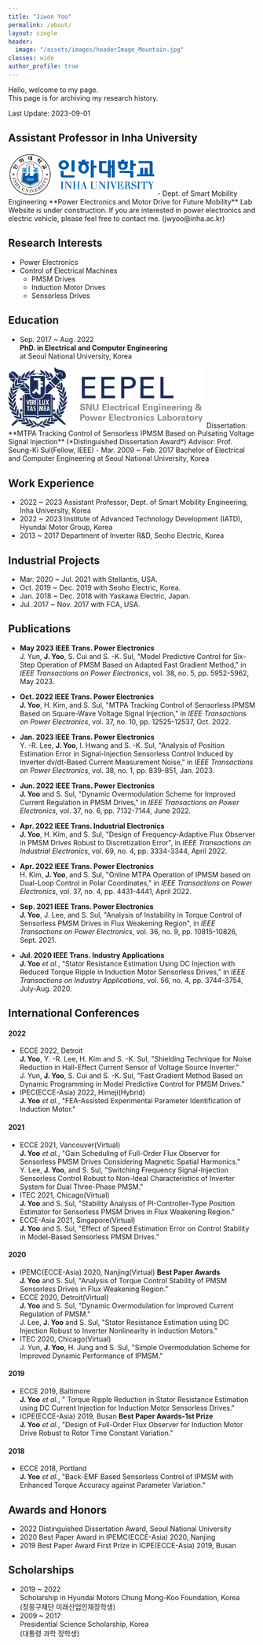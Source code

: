 ```yaml
---
title: "Jiwon Yoo"
permalink: /about/
layout: single
header:
  image: "/assets/images/headerImage_Mountain.jpg"
classes: wide
author_profile: true
---
```


Hello, welcome to my page.  
This page is for archiving my research history.  

Last Update: 2023-09-01  

## Assistant Professor in Inha University 
<img width="300" src="/assets/images/Logo_InhaUniv.png" alt="Inha Logo" title="Inha Logo">  
- Dept. of Smart Mobility Engineering  
**Power Electronics and Motor Drive for Future Mobility**  
Lab Website is under construction.  
If you are interested in power electronics and electric vehicle, please feel free to contact me. (jwyoo@inha.ac.kr)  
  

## Research Interests
- Power Electronics
- Control of Electrical Machines
  - PMSM Drives
  - Induction Motor Drives
  - Sensorless Drives

## Education
- Sep. 2017 ~ Aug. 2022  
**PhD. in Electrical and Computer Engineering**  
at Seoul National University, Korea  
<img width="400" src="/assets/images/Logo_EEPEL.png" alt="EEPEL Logo" title="EEPEL Logo">  
Dissertation: **MTPA Tracking Control of Sensorless IPMSM Based on Pulsating Voltage Signal Injection** 
(*Distinguished Dissertation Award*)  
Advisor: Prof. Seung-Ki Sul(Fellow, IEEE)  
- Mar. 2009 ~ Feb. 2017  
Bachelor of Electrical and Computer Engineering  
at Seoul National University, Korea  
  
## Work Experience
- 2022 ~ 2023
Assistant Professor, Dept. of Smart Mobility Engineering, Inha University, Korea
- 2022 ~ 2023
Institute of Advanced Technology Development (IATD), Hyundai Motor Group, Korea
- 2013 ~ 2017
Department of Inverter R&D, Seoho Electric, Korea

## Industrial Projects
- Mar. 2020 ~ Jul. 2021 with Stellantis, USA.
- Oct. 2019 ~ Dec. 2019 with Seoho Electric, Korea.
- Jan. 2018 ~ Dec. 2018 with Yaskawa Electric, Japan.
- Jul. 2017 ~ Nov. 2017 with FCA, USA.  

## Publications
- **May 2023 IEEE Trans. Power Electronics**  
J. Yun, **J. Yoo**, S. Cui and S. -K. Sul, "Model Predictive Control for Six-Step Operation of PMSM Based on Adapted Fast Gradient Method," in *IEEE Transactions on Power Electronics*, vol. 38, no. 5, pp. 5952-5962, May 2023.  

- **Oct. 2022 IEEE Trans. Power Electronics**  
**J. Yoo**, H. Kim, and S. Sul, "MTPA Tracking Control of Sensorless IPMSM Based on Square-Wave Voltage Signal Injection," in *IEEE Transactions on Power Electronics*, 
vol. 37, no. 10, pp. 12525-12537, Oct. 2022.  

- **Jan. 2023 IEEE Trans. Power Electronics**  
Y. -R. Lee, **J. Yoo**, I. Hwang and S. -K. Sul, "Analysis of Position Estimation Error in Signal-Injection Sensorless Control Induced by Inverter dv/dt-Based Current Measurement Noise," in *IEEE Transactions on Power Electronics*, vol. 38, no. 1, pp. 839-851, Jan. 2023.  
  
- **Jun. 2022 IEEE Trans. Power Electronics**  
**J. Yoo** and S. Sul, "Dynamic Overmodulation Scheme for Improved Current Regulation in PMSM Drives," in *IEEE Transactions on Power Electronics*, 
vol. 37, no. 6, pp. 7132-7144, June 2022.  
  
- **Apr. 2022 IEEE Trans. Industrial Electronics**  
**J. Yoo**, H. Kim, and S. Sul, "Design of Frequency-Adaptive Flux Observer in PMSM Drives Robust to Discretization Error", in *IEEE Transactions on Industrial Electronics*, 
vol. 69, no. 4, pp. 3334-3344, April 2022.
  
- **Apr. 2022 IEEE Trans. Power Electronics**  
H. Kim, **J. Yoo**, and S. Sul, "Online MTPA Operation of IPMSM based on Dual-Loop Control in Polar Coordinates," in *IEEE Transactions on Power Electronics*, 
vol. 37, no. 4, pp. 4431-4441, April 2022.  
  
- **Sep. 2021 IEEE Trans. Power Electronics**  
**J. Yoo**, J. Lee, and S. Sul, "Analysis of Instability in Torque Control of Sensorless PMSM Drives in Flux Weakening Region", in *IEEE Transactions on Power Electronics*, 
vol. 36, no. 9, pp. 10815-10826, Sept. 2021.
   
- **Jul. 2020 IEEE Trans. Industry Applications**  
**J. Yoo** *et al.*, "Stator Resistance Estimation Using DC Injection with Reduced Torque Ripple in Induction Motor Sensorless Drives," in *IEEE Transactions on Industry Applications*, vol. 56, no. 4, pp. 3744-3754, July-Aug. 2020.  
   
## International Conferences
#### 2022  
- ECCE 2022, Detroit  
**J. Yoo**, Y. -R. Lee, H. Kim and S. -K. Sul, "Shielding Technique for Noise Reduction in Hall-Effect Current Sensor of Voltage Source Inverter."  
J. Yun, **J. Yoo**, S. Cui and S. -K. Sul, "Fast Gradient Method Based on Dynamic Programming in Model Predictive Control for PMSM Drives."  
- IPEC(ECCE-Asia) 2022, Himeji(Hybrid)  
**J. Yoo** *et al.*, "FEA-Assisted Experimental Parameter Identification of Induction Motor."  
  
#### 2021  
- ECCE 2021, Vancouver(Virtual)  
**J. Yoo** *et al.*, "Gain Scheduling of Full-Order Flux Observer for Sensorless PMSM Drives Considering Magnetic Spatial Harmonics."  
Y. Lee, **J. Yoo**, and S. Sul, "Switching Frequency Signal-Injection Sensorless Control Robust to Non-Ideal Characteristics of Inverter System for Dual Three-Phase PMSM."    
- ITEC 2021, Chicago(Virtual)  
**J. Yoo** and S. Sul, "Stability Analysis of PI-Controller-Type Position Estimator for Sensorless PMSM Drives in Flux Weakening Region."
- ECCE-Asia 2021, Singapore(Virtual)  
**J. Yoo** and S. Sul, "Effect of Speed Estimation Error on Control Stability in Model-Based Sensorless PMSM Drives."  
  
#### 2020  
- IPEMC(ECCE-Asia) 2020, Nanjing(Virtual) **Best Paper Awards**  
**J. Yoo** and S. Sul, "Analysis of Torque Control Stability of PMSM Sensorless Drives in Flux Weakening Region."  
- ECCE 2020, Detroit(Virtual)  
**J. Yoo** and S. Sul, "Dynamic Overmodulation for Improved Current Regulation of PMSM."  
J. Lee, **J. Yoo** and S. Sul, "Stator Resistance Estimation using DC Injection Robust to Inverter Nonlinearity in Induction Motors."  
- ITEC 2020, Chicago(Virtual)  
J. Yun, **J. Yoo**, H. Jung and S. Sul, "Simple Overmodulation Scheme for Improved Dynamic Performance of IPMSM."
  
#### 2019  
- ECCE 2019, Baltimore  
**J. Yoo** *et al.*, " Torque Ripple Reduction in Stator Resistance Estimation using DC Current Injection for Induction Motor Sensorless Drives."  
- ICPE(ECCE-Asia) 2019, Busan **Best Paper Awards-1st Prize**  
**J. Yoo** *et al.*, "Design of Full-Order Flux Observer for Induction Motor Drive Robust to Rotor Time Constant Variation."
  
#### 2018  
- ECCE 2018, Portland  
**J. Yoo** *et al.*, "Back-EMF Based Sensorless Control of IPMSM with Enhanced Torque Accuracy against Parameter Variation."  
  
## Awards and Honors
- 2022 Distinguished Dissertation Award, Seoul National University
- 2020 Best Paper Award in IPEMC(ECCE-Asia) 2020, Nanjing
- 2019 Best Paper Award First Prize in ICPE(ECCE-Asia) 2019, Busan

## Scholarships
- 2019 ~ 2022  
Scholarship in Hyundai Motors Chung Mong-Koo Foundation, Korea  
(정몽구재단 미래산업인재장학생)  
- 2009 ~ 2017  
Presidential Science Scholarship, Korea  
(대통령 과학 장학생)  
